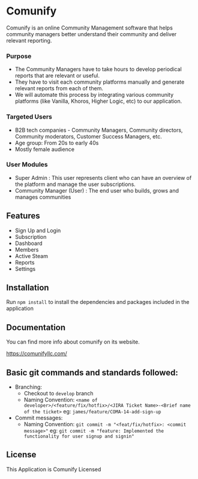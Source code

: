 # Comunify

Comunify is an online Community Management software that helps community managers better understand their community and deliver relevant reporting.

### Purpose

-   The Community Managers have to take hours to develop periodical reports that are relevant or useful.
-   They have to visit each community platforms manually and generate relevant reports from each of them.
-   We will automate this process by integrating various community platforms (like Vanilla, Khoros, Higher Logic, etc) to our application.

### Targeted Users

-   B2B tech companies - Community Managers, Community directors, Community moderators, Customer Success Managers, etc.
-   Age group: From 20s to early 40s
-   Mostly female audience

### User Modules

-   Super Admin : This user represents client who can have an overview of the platform and manage the user subscriptions.
-   Community Manager (User) : The end user who builds, grows and manages communities

## Features

-   Sign Up and Login
-   Subscription
-   Dashboard
-   Members
-   Active Steam
-   Reports
-   Settings

## Installation

Run `npm install` to install the dependencies and packages included in the application

## Documentation

You can find more info about comunify on its website.

https://comunifyllc.com/

## Basic git commands and standards followed:

-   Branching:
    -   Checkout to `develop` branch
    -   Naming Convention: `<name of developer>/<feature/fix/hotfix>/<JIRA Ticket Name>-<Brief name of the ticket>`
        eg: `james/feature/COMA-14-add-sign-up`
-   Commit messages:
    -   Naming Convention: `git commit -m "<feat/fix/hotfix>: <commit message>"`
        eg: `git commit -m "feature: Implemented the functionality for user signup and signin"`

## License

This Application is Comunify Licensed
